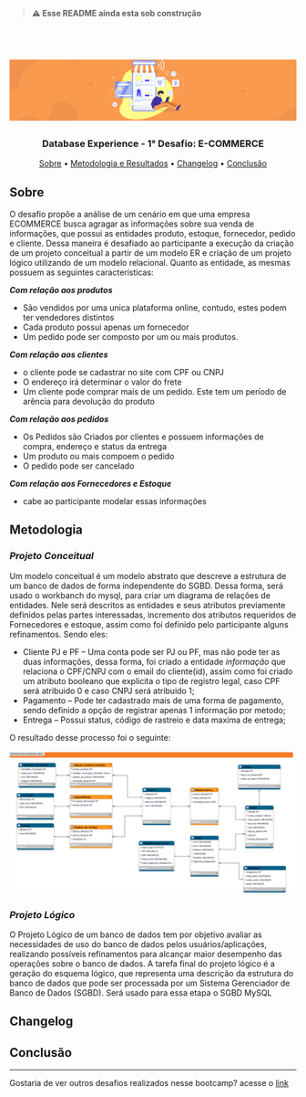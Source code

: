 > <B>⚠️ Esse README ainda esta sob construção</B>

<h1 align="center">
<h1 align="center">
  <br>
  <img src="https://github.com/CatarinaRRF/bootcamp_database_experience_DIO/blob/e5b0f498d8a7e3384bf2464cbfbc3c4d0bb917be/Desafio-ECOMMERCE/media/banner_ecommerce.png" alt="logo" >
</h1>

<h3 align="center"> Database Experience - 1° Desafio: E-COMMERCE</h3>

</p>

<p align="center">
  <a href="#sobre">Sobre</a> •
  <a href="#metodologia">Metodologia e Resultados</a> •
  <a href="#changelog">Changelog</a> •
  <a href="#conclusão">Conclusão</a> 

## Sobre 
O desafio propõe a análise de um cenário em que uma empresa ECOMMERCE busca agragar as informações sobre sua venda de informações, que possui as entidades produto, estoque, fornecedor, pedido e cliente. Dessa maneira é desafiado ao participante a execução da criação de um projeto conceitual a partir de um modelo ER e criação de um projeto lógico utilizando de um modelo relacional. Quanto as entidade, as mesmas possuem as seguintes características:

<b><i>Com relação aos produtos</i></b> 
* São vendidos por uma unica plataforma online, contudo, estes podem ter vendedores distintos
* Cada produto possui apenas um fornecedor 
* Um pedido pode ser composto por um ou mais produtos.

<b><i>Com relação aos clientes</i></b> 
* o cliente pode se cadastrar no site com CPF ou CNPJ 
* O endereço irá determinar o valor do frete
* Um cliente pode comprar mais de um pedido. Este tem um período de arência para devolução do produto
  
<b><i>Com relação aos pedidos</i></b> 
* Os Pedidos são Criados por clientes e possuem informações de compra, endereço e status da entrega
* Um produto ou mais compoem o pedido
* O pedido pode ser cancelado

<b><i>Com relação aos Fornecedores e Estoque</i></b> 
* cabe ao participante modelar essas informações

## Metodologia
### <i>Projeto Conceitual</i>
Um modelo conceitual é um modelo abstrato que descreve a estrutura de um banco de dados de forma independente do SGBD. Dessa forma, será usado o workbanch do mysql, para criar um diagrama de relações de entidades. Nele será descritos as entidades e seus atributos previamente definidos pelas partes interessadas, incremento dos atributos requeridos de Fornecedores e estoque, assim como foi definido pelo participante alguns refinamentos. Sendo eles:
* Cliente PJ e PF – Uma conta pode ser PJ ou PF, mas não pode ter as duas informações, dessa forma, foi criado a entidade <i>informação</i> que relaciona o CPF/CNPJ com o email do cliente(id), assim como foi criado um atributo booleano que explicita o tipo de registro legal, caso CPF será atribuido 0 e caso CNPJ será atribuido 1;
* Pagamento – Pode ter cadastrado mais de uma forma de pagamento, sendo definido a opção de registrar apenas 1 informação por metodo;
* Entrega – Possui status, código de rastreio e data maxima de entrega;

O resultado desse processo foi o seguinte:

<img src='https://github.com/CatarinaRRF/bootcamp_database_experience_DIO/blob/b5006a3c74f4fb5faae59777f48e8e35a0c74220/Desafio-ECOMMERCE/media/projeto_conceitual_db_ecommerce_h.png'>

### <i>Projeto Lógico</i>
O Projeto Lógico de um banco de dados tem por objetivo avaliar as necessidades de uso do banco de dados pelos usuários/aplicações, realizando possíveis refinamentos para alcançar maior desempenho das operações sobre o banco de dados. A tarefa final do projeto lógico é a geração do esquema lógico, que representa uma descrição da estrutura do banco de dados que pode ser processada por um Sistema Gerenciador de Banco de Dados (SGBD). Será usado para essa etapa o SGBD MySQL

## Changelog

## Conclusão

<hr>
Gostaria de ver outros desafios realizados nesse bootcamp? acesse o <a href='https://github.com/CatarinaRRF/bootcamp_database_experience_DIO'>link</a>
